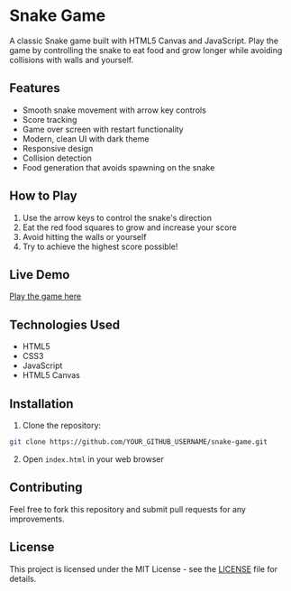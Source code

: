 # Snake Game

A classic Snake game built with HTML5 Canvas and JavaScript. Play the game by controlling the snake to eat food and grow longer while avoiding collisions with walls and yourself.

## Features

- Smooth snake movement with arrow key controls
- Score tracking
- Game over screen with restart functionality
- Modern, clean UI with dark theme
- Responsive design
- Collision detection
- Food generation that avoids spawning on the snake

## How to Play

1. Use the arrow keys to control the snake's direction
2. Eat the red food squares to grow and increase your score
3. Avoid hitting the walls or yourself
4. Try to achieve the highest score possible!

## Live Demo

[Play the game here](https://YOUR_GITHUB_USERNAME.github.io/snake-game)

## Technologies Used

- HTML5
- CSS3
- JavaScript
- HTML5 Canvas

## Installation

1. Clone the repository:
```bash
git clone https://github.com/YOUR_GITHUB_USERNAME/snake-game.git
```

2. Open `index.html` in your web browser

## Contributing

Feel free to fork this repository and submit pull requests for any improvements.

## License

This project is licensed under the MIT License - see the [LICENSE](LICENSE) file for details. 